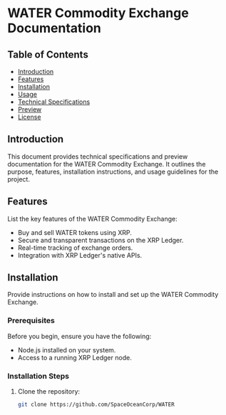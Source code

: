 # WATER Commodity Exchange Documentation

## Table of Contents

- [Introduction](#introduction)
- [Features](#features)
- [Installation](#installation)
- [Usage](#usage)
- [Technical Specifications](#technical-specifications)
- [Preview](#preview)
- [License](#license)

## Introduction

This document provides technical specifications and preview documentation for the WATER Commodity Exchange. It outlines the purpose, features, installation instructions, and usage guidelines for the project.

## Features

List the key features of the WATER Commodity Exchange:

- Buy and sell WATER tokens using XRP.
- Secure and transparent transactions on the XRP Ledger.
- Real-time tracking of exchange orders.
- Integration with XRP Ledger's native APIs.

## Installation

Provide instructions on how to install and set up the WATER Commodity Exchange.

### Prerequisites

Before you begin, ensure you have the following:

- Node.js installed on your system.
- Access to a running XRP Ledger node.

### Installation Steps

1. Clone the repository:

   ```bash
   git clone https://github.com/SpaceOceanCorp/WATER

